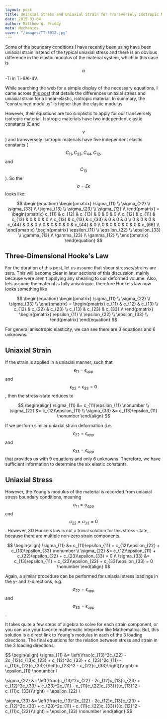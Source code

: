 ```yaml
---
layout: post
title: Uniaxial Stress and Uniaxial Strain for Transversely Isotropic Material
date: 2015-03-04
author: Matthew W. Priddy
meta: Mechanics 
cover: "/images/TT-5912.jpg"
---
```


Some of the boundary conditions I have recently been using have been uniaxial strain instead of the typical uniaxial stress and there is an obvious difference in the elastic modulus of the material system, which in this case is $$\alpha$$-Ti in Ti-6Al-4V.  

While searching the web for a simple display of the necessary equations, I came across [this post](http://csmbrannon.net/2012/08/02/distinction-between-uniaxial-stress-and-uniaxial-strain/) that details the differences uniaxial stress and uniaxial strain for a linear-elastic, isotropic material.  In summary, the "constrained modulus" is higher than the elastic modulus.  

However, their equations are too simplistic to apply for our transversely isotropic material.  Isotropic materials have two independent elastic constants (E and $$\nu$$) and transversely isotropic materials have five independent elastic constants ($$C_{11}, C_{33}, C_{44}, C_{12},$$ and $$C_{13}$$).  So the $$\sigma = E \epsilon$$ looks like:

$$
\begin{equation}
\begin{pmatrix}
\sigma_{11} \\ \sigma_{22} \\ \sigma_{33} \\ \sigma_{13} \\ \sigma_{23} \\ \sigma_{12} \\ 
\end{pmatrix} = 
\begin{pmatrix}
  c_{11} & c_{12} & c_{13} & 0 & 0 & 0 \\
  c_{12} & c_{11} & c_{13} & 0 & 0 & 0 \\
  c_{13} & c_{13} & c_{33} & 0 & 0 & 0 \\
  0 & 0 & 0 & c_{44} & 0 & 0 \\
  0 & 0 & 0 & 0 & c_{44} & 0 \\
  0 & 0 & 0 & 0 & 0 & c_{66} \\
\end{pmatrix}
\begin{pmatrix}
\epsilon_{11} \\ \epsilon_{22} \\ \epsilon_{33} \\ \gamma_{13} \\ \gamma_{23} \\ \gamma_{12} \\ 
\end{pmatrix}
\end{equation}
$$

## Three-Dimensional Hooke's Law

For the duration of this post, let us assume that shear stresses/strains are zero.  This will become clear in later sections of this discussion, mainly because were aren't applying any shearing to our deformed volume.  Also, lets assume the material is fully anisotropic, therefore Hooke's law now looks something like

$$
\begin{equation}
\begin{pmatrix}
\sigma_{11} \\ \sigma_{22} \\ \sigma_{33} \\ 
\end{pmatrix} = 
\begin{pmatrix}
  c_{11} & c_{12} & c_{13} \\
  c_{12} & c_{22} & c_{23} \\
  c_{13} & c_{23} & c_{33} \\
\end{pmatrix}
\begin{pmatrix}
\epsilon_{11} \\ \epsilon_{22} \\ \epsilon_{33} \\ 
\end{pmatrix}
\end{equation}
$$

For general anisotropic elasticity, we can see there are 3 equations and 6 unknowns.  

## Uniaxial Strain

If the strain is applied in a uniaxial manner, such that $$\epsilon_{11}=\epsilon_{app}$$ and  $$\epsilon_{22}=\epsilon_{33}=0$$, then the stress-state reduces to

$$
\begin{align}
  \sigma_{11} &= c_{11}\epsilon_{11} \nonumber \\
  \sigma_{22} &= c_{12}\epsilon_{11}  \\
  \sigma_{33} &= c_{13}\epsilon_{11} \nonumber
\end{align}
$$

If we perform similar uniaxial strain deformation (i.e. $$\epsilon_{22}=\epsilon_{app}$$ and $$\epsilon_{33}=\epsilon_{app}$$ that provides us with 9 equations and only 6 unknowns.  Therefore, we have sufficient information to determine the six elastic constants.  

## Uniaxial Stress

However, the Young's modulus of the material is recorded from uniaxial stress boundary conditions, meaning $$\sigma_{11}=\sigma_{app}$$ and $$\sigma_{22}=\sigma_{33}=0$$.  However, 3D Hooke's law is not a trivial solution for this stress-state, because there are multiple non-zero strain components.

$$
\begin{align}
  \sigma_{11} &= c_{11}\epsilon_{11} + c_{12}\epsilon_{22} + c_{13}\epsilon_{33}     \nonumber \\
  \sigma_{22} &= c_{12}\epsilon_{11} + c_{22}\epsilon_{22} + c_{23}\epsilon_{33} = 0  \\
  \sigma_{33} &= c_{13}\epsilon_{11} + c_{23}\epsilon_{22} + c_{33}\epsilon_{33} = 0 \nonumber
\end{align}
$$

Again, a similar procedure can be performed for uniaxial stress loadings in the y- and z-directions, e.g. $$\sigma_{22}=\epsilon_{app}$$ and $$\sigma_{33}=\epsilon_{app}$$.  

It takes quite a few steps of algebra to solve for each strain component, or you can use your favorite mathematic intepretor like Mathematica.  But, this solution is a direct link to Young's modulus in each of the 3 loading directions.  The final equations for the relation between stress and strain in the 3 loading directions:

$$
\begin{align}
\sigma_{11} &= \left(\frac{c_{13}^2c_{22} - 2c_{12}c_{13}c_{23} + c_{12}^2c_{33} + c_{23}^2c_{11} - c_{11}c_{22}c_{33}}{\left(c_{23}^2 - c_{22}c_{33}\right)}\right) = \epsilon_{11} \nonumber \\

\sigma_{22} &= \left(\frac{c_{13}^2c_{22} - 2c_{12}c_{13}c_{23} + c_{12}^2c_{33} + c_{23}^2c_{11} - c_{11}c_{22}c_{33}}{(c_{13}^2 - c_{11}c_{33}}\right) = \epsilon_{22} \\

\sigma_{33} &= \left(\frac{c_{13}^2c_{22} - 2c_{12}c_{13}c_{23} + c_{12}^2c_{33} + c_{23}^2c_{11} - c_{11}c_{22}c_{33}}{(c_{12}^2 - c_{11}c_{22}}\right) = \epsilon_{33} \nonumber
\end{align}
$$

